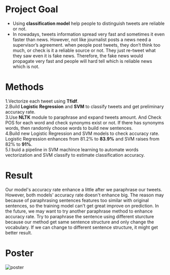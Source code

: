 # Project Goal
- Using <b>classification model</b> help people to distinguish tweets are reliable or not.  
- In nowadays, tweets information spread very fast and sometimes it even faster than news. However, not like journalist posts a news need a supervisor’s agreement. when people post tweets, they don’t think too much, or check is it a reliable source or not. They just re-tweet what they saw even it is fake news.
Therefore, the fake news would propagate very fast and people will hard tell which is reliable news which is not.

# Methods
1.Vectorize each tweet using <b>Tfidf</b>.  
2.Build <b>Logistic Regression</b> and <b>SVM</b> to classify tweets and get preliminary accuracy rate.  
3.Use <b>NLTK</b> module to paraphrase and expand tweets amount. And Check POS for each word and check synonyms exist or not. If there has synonyms words, then randomly choose words to build new sentences.  
4.Build new Logistic Regression and SVM models to check accuracy rate. Logistic Regression enhances from 81.2% to <b>83.9%</b> and SVM raises from 82% to <b>91%</b>.  
5.I buid a pipeline in SVM machince learning to automate words vectorization and SVM classify to estimate classification accuracy.

# Result
Our model's accuracy rate enhance a little after we paraphrase our tweets. However, both models' accuracy rate doesn't enhance big. The reason may because of paraphrasing sentences
features too similar with original sentences, so the training model can't get great improve on prediction. In the future, we may want to try another paraphrase method to enhance
accuracy rate. Try to paraphrase the sentence using different sturcture because our method get same sentence structure and only change the vocabulary. If we can change to different
sentence structure, it might get better result.

# Poster
![poster](https://user-images.githubusercontent.com/67025904/134560543-6999d371-7f92-402f-b3b3-826a6d18903c.jpg)
